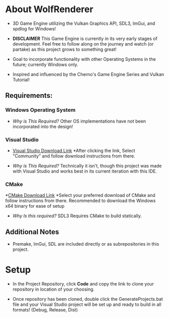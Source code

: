 # About WolfRenderer
 * 3D Game Engine utilizing the Vulkan Graphics API, SDL3, ImGui, and spdlog for Windows!
   
 * **DISCLAIMER** This Game Engine is currently in its very early stages of development. Feel free to follow along on the journey  and watch (or partake) as this     project grows to something great!
    
 * Goal to incorporate functionality with other Operating Systems in the future; currently Windows only.
   
 * Inspired and influenced by the Cherno's Game Engine Series and Vulkan Tutorial! 

## Requirements: 

### Windows Operating System

*  _Why is This Required?_ Other OS implementations have not been incorporated into the design!
  
### Visual Studio

* [Visual Studio Download Link](https://visualstudio.microsoft.com/downloads/) 
*After clicking the link, Select "Community" and follow download instructions from there.

* _Why is This Required?_ Technically it isn't, though this project was made with Visual Studio and works best in its current iteration with this IDE.

### CMake
*[CMake Download Link](https://cmake.org/download/)
*Select your preferred download of CMake and follow instructions from there. Recommended to download the Windows x64 binary for ease of setup 

* _Why Is this required?_ SDL3 Requires CMake to build statically.

## Additional Notes
* Premake, ImGui, SDL are included directly or as subrepositories in this project. 

# Setup
* In the Project Repository, click **Code** and copy the link to clone your repository in location of your choosing.

* Once repository has been cloned, double click the GenerateProjects.bat file and your Visual Studio project will be set up and ready to build in all formats! (Debug, Release, Dist) 

